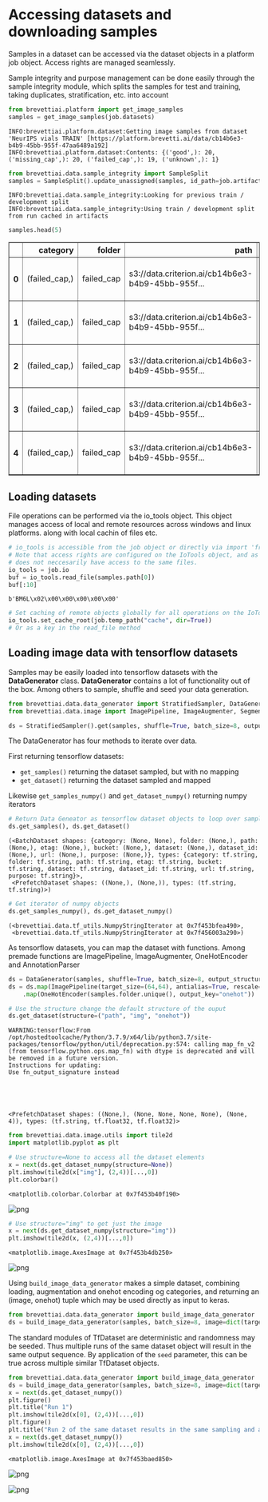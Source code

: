#  Accessing datasets and downloading samples
Samples in a dataset can be accessed via the dataset objects in a platform job object. Access rights are managed seamlessly.

Sample integrity and purpose management can be done easily through the sample integrity module, which splits the samples for test and training, taking duplicates, stratification, etc. into account


```python
from brevettiai.platform import get_image_samples
samples = get_image_samples(job.datasets)
```

    INFO:brevettiai.platform.dataset:Getting image samples from dataset 'NeurIPS vials TRAIN' [https://platform.brevetti.ai/data/cb14b6e3-b4b9-45bb-955f-47aa6489a192]
    INFO:brevettiai.platform.dataset:Contents: {('good',): 20, ('missing_cap',): 20, ('failed_cap',): 19, ('unknown',): 1}



```python
from brevettiai.data.sample_integrity import SampleSplit
samples = SampleSplit().update_unassigned(samples, id_path=job.artifact_path("sample_identification.csv"))
```

    INFO:brevettiai.data.sample_integrity:Looking for previous train / development split
    INFO:brevettiai.data.sample_integrity:Using train / development split from run cached in artifacts



```python
samples.head(5)
```




<div>

<table border="1" class="dataframe">
  <thead>
    <tr style="text-align: right;">
      <th></th>
      <th>category</th>
      <th>folder</th>
      <th>path</th>
      <th>etag</th>
      <th>bucket</th>
      <th>dataset</th>
      <th>dataset_id</th>
      <th>url</th>
      <th>purpose</th>
    </tr>
  </thead>
  <tbody>
    <tr>
      <th>0</th>
      <td>(failed_cap,)</td>
      <td>failed_cap</td>
      <td>s3://data.criterion.ai/cb14b6e3-b4b9-45bb-955f...</td>
      <td>18082de95a667ad2b5c11c23deaf21c0</td>
      <td>s3://data.criterion.ai/cb14b6e3-b4b9-45bb-955f...</td>
      <td>NeurIPS vials TRAIN</td>
      <td>cb14b6e3-b4b9-45bb-955f-47aa6489a192</td>
      <td>https://platform.brevetti.ai/download?path=a.c...</td>
      <td>train</td>
    </tr>
    <tr>
      <th>1</th>
      <td>(failed_cap,)</td>
      <td>failed_cap</td>
      <td>s3://data.criterion.ai/cb14b6e3-b4b9-45bb-955f...</td>
      <td>419fc5612ae56336d02e0f375f742dbe</td>
      <td>s3://data.criterion.ai/cb14b6e3-b4b9-45bb-955f...</td>
      <td>NeurIPS vials TRAIN</td>
      <td>cb14b6e3-b4b9-45bb-955f-47aa6489a192</td>
      <td>https://platform.brevetti.ai/download?path=a.c...</td>
      <td>devel</td>
    </tr>
    <tr>
      <th>2</th>
      <td>(failed_cap,)</td>
      <td>failed_cap</td>
      <td>s3://data.criterion.ai/cb14b6e3-b4b9-45bb-955f...</td>
      <td>775b42ac52b75ed04b55f28ed66405b6</td>
      <td>s3://data.criterion.ai/cb14b6e3-b4b9-45bb-955f...</td>
      <td>NeurIPS vials TRAIN</td>
      <td>cb14b6e3-b4b9-45bb-955f-47aa6489a192</td>
      <td>https://platform.brevetti.ai/download?path=a.c...</td>
      <td>train</td>
    </tr>
    <tr>
      <th>3</th>
      <td>(failed_cap,)</td>
      <td>failed_cap</td>
      <td>s3://data.criterion.ai/cb14b6e3-b4b9-45bb-955f...</td>
      <td>f3c08ff44efd25d37ff1247f6c18e552</td>
      <td>s3://data.criterion.ai/cb14b6e3-b4b9-45bb-955f...</td>
      <td>NeurIPS vials TRAIN</td>
      <td>cb14b6e3-b4b9-45bb-955f-47aa6489a192</td>
      <td>https://platform.brevetti.ai/download?path=a.c...</td>
      <td>train</td>
    </tr>
    <tr>
      <th>4</th>
      <td>(failed_cap,)</td>
      <td>failed_cap</td>
      <td>s3://data.criterion.ai/cb14b6e3-b4b9-45bb-955f...</td>
      <td>5dfab5b9037abb99b0a17b073d7dcf2e</td>
      <td>s3://data.criterion.ai/cb14b6e3-b4b9-45bb-955f...</td>
      <td>NeurIPS vials TRAIN</td>
      <td>cb14b6e3-b4b9-45bb-955f-47aa6489a192</td>
      <td>https://platform.brevetti.ai/download?path=a.c...</td>
      <td>train</td>
    </tr>
  </tbody>
</table>
</div>



## Loading datasets
File operations can be performed via the io_tools object. This object manages access of local and remote resources across windows and linux platforms. along with local cachin of files etc.


```python
# io_tools is accessible from the job object or directly via import 'from brevettiai.io import io_tools'
# Note that access rights are configured on the IoTools object, and as such different instances of the object
# does not neccesarily have access to the same files. 
io_tools = job.io
buf = io_tools.read_file(samples.path[0])
buf[:10]
```




    b'BM6L\x02\x00\x00\x00\x00\x00'




```python
# Set caching of remote objects globally for all operations on the IoTools object
io_tools.set_cache_root(job.temp_path("cache", dir=True))
# Or as a key in the read_file method
```

## Loading image data with tensorflow datasets
Samples may be easily loaded into tensorflow datasets with the **DataGenerator** class. **DataGenerator** contains a lot of functionality out of the box. Among others to sample, shuffle and seed your data generation.


```python
from brevettiai.data.data_generator import StratifiedSampler, DataGenerator, OneHotEncoder
from brevettiai.data.image import ImagePipeline, ImageAugmenter, SegmentationLoader

ds = StratifiedSampler().get(samples, shuffle=True, batch_size=8, output_structure=("path", "folder"))
```

The DataGenerator has four methods to iterate over data.

First returning tensorflow datasets:

* `get_samples()` returning the dataset sampled, but with no mapping
* `get_dataset()` returning the dataset sampled and mapped

Likewise `get_samples_numpy()` and `get_dataset_numpy()` returning numpy iterators


```python
# Return Data Geneator as tensorflow dataset objects to loop over samples or "img" and "category"
ds.get_samples(), ds.get_dataset()
```




    (<BatchDataset shapes: {category: (None, None), folder: (None,), path: (None,), etag: (None,), bucket: (None,), dataset: (None,), dataset_id: (None,), url: (None,), purpose: (None,)}, types: {category: tf.string, folder: tf.string, path: tf.string, etag: tf.string, bucket: tf.string, dataset: tf.string, dataset_id: tf.string, url: tf.string, purpose: tf.string}>,
     <PrefetchDataset shapes: ((None,), (None,)), types: (tf.string, tf.string)>)




```python
# Get iterator of numpy objects
ds.get_samples_numpy(), ds.get_dataset_numpy()
```




    (<brevettiai.data.tf_utils.NumpyStringIterator at 0x7f453bfea490>,
     <brevettiai.data.tf_utils.NumpyStringIterator at 0x7f456003a290>)



As tensorflow datasets, you can map the dataset with functions.
Among premade functions are ImagePipeline, ImageAugmenter, OneHotEncoder and AnnotationParser


```python
ds = DataGenerator(samples, shuffle=True, batch_size=8, output_structure=("img", "onehot"))
ds = ds.map(ImagePipeline(target_size=(64,64), antialias=True, rescale="imagenet")) \
    .map(OneHotEncoder(samples.folder.unique(), output_key="onehot"))

# Use the structure change the default structure of the ouput
ds.get_dataset(structure=("path", "img", "onehot"))
```

    WARNING:tensorflow:From /opt/hostedtoolcache/Python/3.7.9/x64/lib/python3.7/site-packages/tensorflow/python/util/deprecation.py:574: calling map_fn_v2 (from tensorflow.python.ops.map_fn) with dtype is deprecated and will be removed in a future version.
    Instructions for updating:
    Use fn_output_signature instead





    <PrefetchDataset shapes: ((None,), (None, None, None, None), (None, 4)), types: (tf.string, tf.float32, tf.float32)>




```python
from brevettiai.data.image.utils import tile2d
import matplotlib.pyplot as plt

# Use structure=None to access all the dataset elements
x = next(ds.get_dataset_numpy(structure=None))
plt.imshow(tile2d(x["img"], (2,4))[...,0])
plt.colorbar()
```




    <matplotlib.colorbar.Colorbar at 0x7f453b40f190>




    
![png](brevettiai_job_api_platform_interfaces_documentation_files/brevettiai_job_api_platform_interfaces_documentation_24_1.png)
    



```python
# Use structure="img" to get just the image
x = next(ds.get_dataset_numpy(structure="img"))
plt.imshow(tile2d(x, (2,4))[...,0])
```




    <matplotlib.image.AxesImage at 0x7f453b4db250>




    
![png](brevettiai_job_api_platform_interfaces_documentation_files/brevettiai_job_api_platform_interfaces_documentation_25_1.png)
    


Using `build_image_data_generator` makes a simple dataset, combining loading, augmentation and onehot encoding og categories, and returning an (image, onehot) tuple which may be used directly as input to keras.


```python
from brevettiai.data.data_generator import build_image_data_generator
ds = build_image_data_generator(samples, batch_size=8, image=dict(target_size=(224, 224), antialias=True, rescale="imagenet"))
```

The standard modules of TfDataset are deterministic and randomness may be seeded. Thus multiple runs of the same dataset object will result in the same output sequence. By application of the `seed` parameter, this can be true across multiple similar TfDataset objects.


```python
from brevettiai.data.data_generator import build_image_data_generator
ds = build_image_data_generator(samples, batch_size=8, image=dict(target_size=(224, 224), antialias=True, rescale="imagenet"))
x = next(ds.get_dataset_numpy())
plt.figure()
plt.title("Run 1")
plt.imshow(tile2d(x[0], (2,4))[...,0])
plt.figure()
plt.title("Run 2 of the same dataset results in the same sampling and augmentation performed on the dataset")
x = next(ds.get_dataset_numpy())
plt.imshow(tile2d(x[0], (2,4))[...,0])
```




    <matplotlib.image.AxesImage at 0x7f453baed850>




    
![png](brevettiai_job_api_platform_interfaces_documentation_files/brevettiai_job_api_platform_interfaces_documentation_29_1.png)
    



    
![png](brevettiai_job_api_platform_interfaces_documentation_files/brevettiai_job_api_platform_interfaces_documentation_29_2.png)
    

